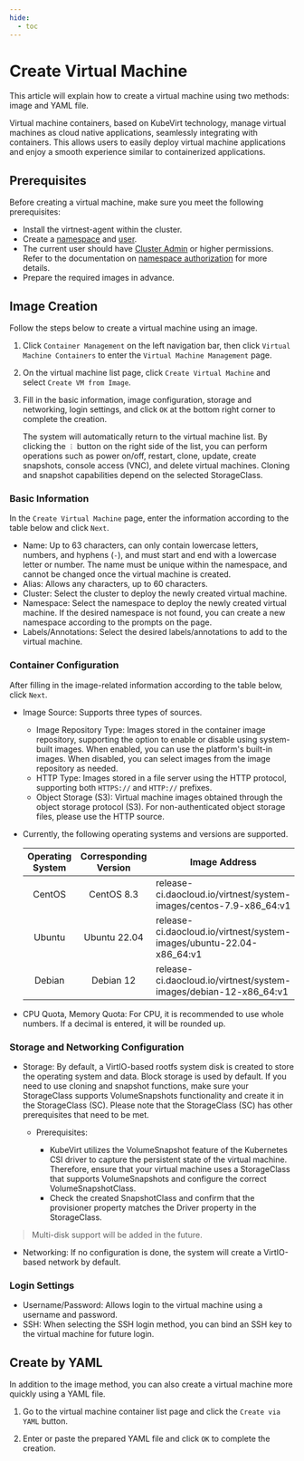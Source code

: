 ```yaml
---
hide:
  - toc
---
```


# Create Virtual Machine

This article will explain how to create a virtual machine using two methods: image and YAML file.

Virtual machine containers, based on KubeVirt technology, manage virtual machines as cloud native applications,
seamlessly integrating with containers. This allows users to easily deploy virtual machine applications and
enjoy a smooth experience similar to containerized applications.

## Prerequisites

Before creating a virtual machine, make sure you meet the following prerequisites:

- Install the virtnest-agent within the cluster.
- Create a [namespace](../../kpanda/user-guide/namespaces/createns.md) and [user](../../ghippo/user-guide/access-control/user.md).
- The current user should have [Cluster Admin](../../kpanda/user-guide/permissions/permission-brief.md#cluster-admin)
  or higher permissions. Refer to the documentation on
  [namespace authorization](../../kpanda/user-guide/namespaces/createns.md) for more details.
- Prepare the required images in advance.

## Image Creation

Follow the steps below to create a virtual machine using an image.

1. Click `Container Management` on the left navigation bar, then click `Virtual Machine Containers`
   to enter the `Virtual Machine Management` page.


2. On the virtual machine list page, click `Create Virtual Machine` and select `Create VM from Image`.


3. Fill in the basic information, image configuration, storage and networking, login settings, and click `OK` at the bottom right corner to complete the creation.

    The system will automatically return to the virtual machine list. By clicking the `︙` button
    on the right side of the list, you can perform operations such as power on/off, restart,
    clone, update, create snapshots, console access (VNC), and delete virtual machines.
    Cloning and snapshot capabilities depend on the selected StorageClass.


### Basic Information

In the `Create Virtual Machine` page, enter the information according to the table below and click `Next`.

- Name: Up to 63 characters, can only contain lowercase letters, numbers, and hyphens (`-`),
  and must start and end with a lowercase letter or number. The name must be unique within the
  namespace, and cannot be changed once the virtual machine is created.
- Alias: Allows any characters, up to 60 characters.
- Cluster: Select the cluster to deploy the newly created virtual machine.
- Namespace: Select the namespace to deploy the newly created virtual machine.
  If the desired namespace is not found, you can create a new namespace according to the prompts on the page.
- Labels/Annotations: Select the desired labels/annotations to add to the virtual machine.

### Container Configuration

After filling in the image-related information according to the table below, click `Next`.

- Image Source: Supports three types of sources.

    - Image Repository Type: Images stored in the container image repository, supporting the option
      to enable or disable using system-built images. When enabled, you can use the platform's
      built-in images. When disabled, you can select images from the image repository as needed.
    - HTTP Type: Images stored in a file server using the HTTP protocol, supporting both 
      `HTTPS://` and `HTTP://` prefixes.
    - Object Storage (S3): Virtual machine images obtained through the object storage protocol (S3).
      For non-authenticated object storage files, please use the HTTP source.

- Currently, the following operating systems and versions are supported.

    | Operating System | Corresponding Version | Image Address |
    | :--------------: | :------------------: | ------------- |
    |      CentOS      |       CentOS 8.3      | release-ci.daocloud.io/virtnest/system-images/centos-7.9-x86_64:v1 |
    |      Ubuntu      |     Ubuntu 22.04      | release-ci.daocloud.io/virtnest/system-images/ubuntu-22.04-x86_64:v1 |
    |      Debian      |       Debian 12       | release-ci.daocloud.io/virtnest/system-images/debian-12-x86_64:v1 |

- CPU Quota, Memory Quota: For CPU, it is recommended to use whole numbers.
  If a decimal is entered, it will be rounded up.

### Storage and Networking Configuration

- Storage: By default, a VirtIO-based rootfs system disk is created to store the operating system and data.
  Block storage is used by default. If you need to use cloning and snapshot functions, make sure your
  StorageClass supports VolumeSnapshots functionality and create it in the StorageClass (SC).
  Please note that the StorageClass (SC) has other prerequisites that need to be met.

    - Prerequisites:
    
        - KubeVirt utilizes the VolumeSnapshot feature of the Kubernetes CSI driver to capture
          the persistent state of the virtual machine. Therefore, ensure that your virtual machine
          uses a StorageClass that supports VolumeSnapshots and configure the correct VolumeSnapshotClass.
        - Check the created SnapshotClass and confirm that the provisioner property matches the
          Driver property in the StorageClass.

> Multi-disk support will be added in the future.

- Networking: If no configuration is done, the system will create a VirtIO-based network by default.

### Login Settings

- Username/Password: Allows login to the virtual machine using a username and password.
- SSH: When selecting the SSH login method, you can bind an SSH key to the virtual machine for future login.

## Create by YAML

In addition to the image method, you can also create a virtual machine more quickly using a YAML file.

1. Go to the virtual machine container list page and click the `Create via YAML` button.


2. Enter or paste the prepared YAML file and click `OK` to complete the creation.
